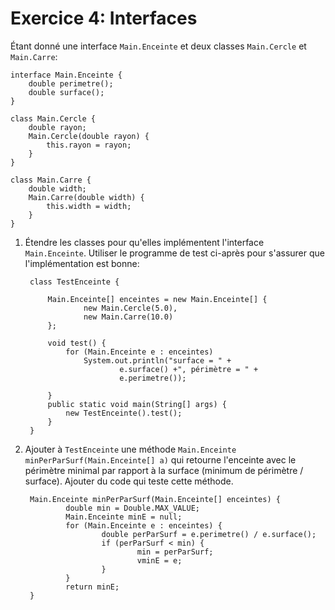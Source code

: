 # Exercice 4: Interfaces

Étant donné une interface `Main.Enceinte` et deux classes `Main.Cercle` et `Main.Carre`:

    interface Main.Enceinte {
        double perimetre();
        double surface();
    }

    class Main.Cercle {
        double rayon;
        Main.Cercle(double rayon) {
            this.rayon = rayon;
        }
    }

    class Main.Carre {
        double width;
        Main.Carre(double width) {
            this.width = width;
        }
    }

1. Étendre les classes pour qu'elles implémentent l'interface
   `Main.Enceinte`. Utiliser le programme de test ci-après pour s'assurer que l'implémentation est bonne:

        class TestEnceinte {

            Main.Enceinte[] enceintes = new Main.Enceinte[] {
                    new Main.Cercle(5.0),
                    new Main.Carre(10.0)
            };

            void test() {
                for (Main.Enceinte e : enceintes)
                    System.out.println("surface = " +
                            e.surface() +", périmètre = " +
                            e.perimetre());

            }
            public static void main(String[] args) {
                new TestEnceinte().test();
            }
        }

2. Ajouter à `TestEnceinte` une méthode `Main.Enceinte minPerParSurf(Main.Enceinte[] a)` qui retourne l'enceinte avec le
   périmètre minimal par rapport à la surface (minimum de périmètre / surface). Ajouter du code qui teste cette méthode.

        Main.Enceinte minPerParSurf(Main.Enceinte[] enceintes) {
                double min = Double.MAX_VALUE;
                Main.Enceinte minE = null;
                for (Main.Enceinte e : enceintes) {
                        double perParSurf = e.perimetre() / e.surface();
                        if (perParSurf < min) {
                                min = perParSurf;
                                vminE = e;
                        }
                }
                return minE;
        }
